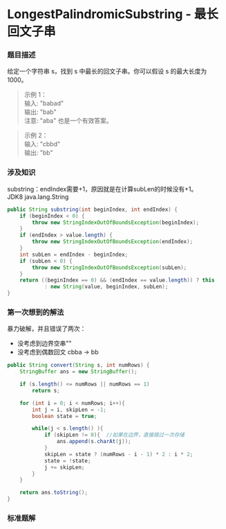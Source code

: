 # LongestPalindromicSubstring - 最长回文子串
### 题目描述
给定一个字符串 s，找到 s 中最长的回文子串。你可以假设 s 的最大长度为 1000。
>示例 1：  
输入: "babad"  
输出: "bab"  
注意: "aba" 也是一个有效答案。  

>示例 2：  
输入: "cbbd"    
输出: "bb"  

### 涉及知识
substring：endIndex需要+1，原因就是在计算subLen的时候没有+1。  
JDK8 java.lang.String
```java
public String substring(int beginIndex, int endIndex) {
    if (beginIndex < 0) {
        throw new StringIndexOutOfBoundsException(beginIndex);
    }
    if (endIndex > value.length) {
        throw new StringIndexOutOfBoundsException(endIndex);
    }
    int subLen = endIndex - beginIndex;
    if (subLen < 0) {
        throw new StringIndexOutOfBoundsException(subLen);
    }
    return ((beginIndex == 0) && (endIndex == value.length)) ? this
            : new String(value, beginIndex, subLen);
}
```


### 第一次想到的解法
暴力破解，并且错误了两次：
* 没考虑到边界空串""
* 没考虑到偶数回文 cbba -> bb

```Java
public String convert(String s, int numRows) {
    StringBuffer ans = new StringBuffer();

    if (s.length() <= numRows || numRows == 1)
        return s;

    for (int i = 0; i < numRows; i++){
        int j = i, skipLen = -1;
        boolean state = true;

        while(j < s.length() ){
            if (skipLen != 0){  //如果在边界，直接跳过一次存储
                ans.append(s.charAt(j));
            }
            skipLen = state ? (numRows - i - 1) * 2 : i * 2;
            state = !state;
            j += skipLen;
        }
    }

    return ans.toString();
}
```

### 标准题解
